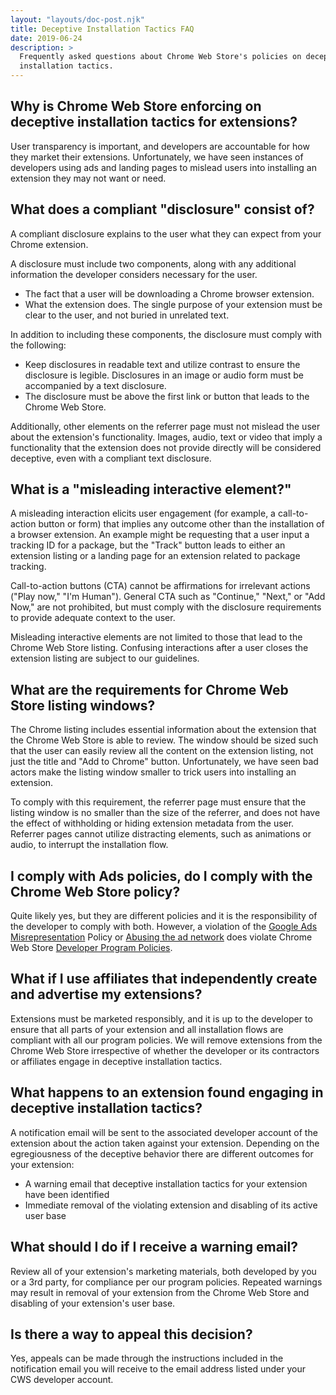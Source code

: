 ```yaml
---
layout: "layouts/doc-post.njk"
title: Deceptive Installation Tactics FAQ
date: 2019-06-24
description: >
  Frequently asked questions about Chrome Web Store's policies on deceptive
  installation tactics.
---
```


## Why is Chrome Web Store enforcing on deceptive installation tactics for extensions?

User transparency is important, and developers are accountable for how they market their extensions.
Unfortunately, we have seen instances of developers using ads and landing pages to mislead users
into installing an extension they may not want or need.

## What does a compliant "disclosure" consist of?

A compliant disclosure explains to the user what they can expect from your Chrome extension.

A disclosure must include two components, along with any additional information the developer
considers necessary for the user.

- The fact that a user will be downloading a Chrome browser extension.
- What the extension does. The single purpose of your extension must be clear to the user, and not
  buried in unrelated text.

In addition to including these components, the disclosure must comply with the following:

- Keep disclosures in readable text and utilize contrast to ensure the disclosure is legible.
  Disclosures in an image or audio form must be accompanied by a text disclosure.
- The disclosure must be above the first link or button that leads to the Chrome Web Store.

Additionally, other elements on the referrer page must not mislead the user about the extension's
functionality. Images, audio, text or video that imply a functionality that the extension does not
provide directly will be considered deceptive, even with a compliant text disclosure.

## What is a "misleading interactive element?"

A misleading interaction elicits user engagement (for example, a call-to-action button or form) that
implies any outcome other than the installation of a browser extension. An example might be
requesting that a user input a tracking ID for a package, but the "Track" button leads to either an
extension listing or a landing page for an extension related to package tracking.

Call-to-action buttons (CTA) cannot be affirmations for irrelevant actions ("Play now," "I'm
Human"). General CTA such as "Continue," "Next," or "Add Now," are not prohibited, but must comply
with the disclosure requirements to provide adequate context to the user.

Misleading interactive elements are not limited to those that lead to the Chrome Web Store listing.
Confusing interactions after a user closes the extension listing are subject to our guidelines.

## What are the requirements for Chrome Web Store listing windows?

The Chrome listing includes essential information about the extension that the Chrome Web Store is
able to review. The window should be sized such that the user can easily review all the content on
the extension listing, not just the title and "Add to Chrome" button. Unfortunately, we have seen
bad actors make the listing window smaller to trick users into installing an extension.

To comply with this requirement, the referrer page must ensure that the listing window is no smaller
than the size of the referrer, and does not have the effect of withholding or hiding extension
metadata from the user. Referrer pages cannot utilize distracting elements, such as animations or
audio, to interrupt the installation flow.

## I comply with Ads policies, do I comply with the Chrome Web Store policy?

Quite likely yes, but they are different policies and it is the responsibility of the developer to
comply with both. However, a violation of the [Google Ads Misrepresentation][1] Policy or [Abusing
the ad network][2] does violate Chrome Web Store [Developer Program Policies][3].

## What if I use affiliates that independently create and advertise my extensions?

Extensions must be marketed responsibly, and it is up to the developer to ensure that all parts of
your extension and all installation flows are compliant with all our program policies. We will
remove extensions from the Chrome Web Store irrespective of whether the developer or its contractors
or affiliates engage in deceptive installation tactics.

## What happens to an extension found engaging in deceptive installation tactics?

A notification email will be sent to the associated developer account of the extension about the
action taken against your extension. Depending on the egregiousness of the deceptive behavior there
are different outcomes for your extension:

- A warning email that deceptive installation tactics for your extension have been identified
- Immediate removal of the violating extension and disabling of its active user base

## What should I do if I receive a warning email?

Review all of your extension's marketing materials, both developed by you or a 3rd party, for
compliance per our program policies. Repeated warnings may result in removal of your extension from
the Chrome Web Store and disabling of your extension's user base.

## Is there a way to appeal this decision?

Yes, appeals can be made through the instructions included in the notification email you will
receive to the email address listed under your CWS developer account.

[1]: https://support.google.com/adspolicy/answer/6020955
[2]: https://support.google.com/adspolicy/answer/6020954
[3]: /docs/webstore/program_policies/
